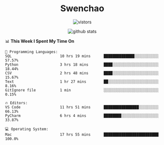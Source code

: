 <h1 align="center">Swenchao</h3>

<p align="center">
  <img src="https://visitor-badge.glitch.me/badge?page_id=Swenchao" alt="vistors" />
</p>

<p align="center">
  <img src="https://github-readme-stats.vercel.app/api?username=Swenchao&count_private=true&show_icons=true&theme=vue-dark&hide_title=true" alt="github stats" />
</p>

<!--START_SECTION:waka-->
📊 **This Week I Spent My Time On** 

```text
💬 Programming Languages: 
SQL                      10 hrs 19 mins      ██████████████░░░░░░░░░░░   57.57% 
Python                   3 hrs 18 mins       ████░░░░░░░░░░░░░░░░░░░░░   18.44% 
CSV                      2 hrs 48 mins       ████░░░░░░░░░░░░░░░░░░░░░   15.67% 
Text                     1 hr 27 mins        ██░░░░░░░░░░░░░░░░░░░░░░░   8.16% 
GitIgnore file           1 min               ░░░░░░░░░░░░░░░░░░░░░░░░░   0.15%

🔥 Editors: 
VS Code                  11 hrs 51 mins      ████████████████░░░░░░░░░   66.13% 
PyCharm                  6 hrs 4 mins        ████████░░░░░░░░░░░░░░░░░   33.87%

💻 Operating System: 
Mac                      17 hrs 55 mins      █████████████████████████   100.0%

```


<!--END_SECTION:waka-->

